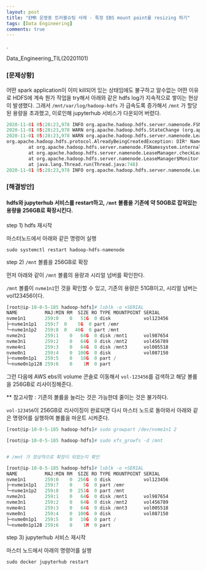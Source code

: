 ```yaml
---
layout: post
title: "EMR 운영중 트러블슈팅 사례 - 특정 EBS mount point를 resizing 하기"
tags: [Data Engineering]
comments: true
---
```


.

Data_Engineering_TIL(20201101)

### [문제상황]

어떤 spark application이 이미 kill되어 있는 상태임에도 불구하고 알수없는 어떤 이유로 HDFS에 계속 뭔가 작업을 try해서 아래와 같은 hdfs log가 지속적으로 쌓이는 현상이 발생했다. 그래서 `/mnt/var/log/hadoop-hdfs` 가 급속도록 증가해서 `/mnt` 가 할당된 용량을 초과했고, 이로인해 jupyterhub 서비스가 다운되어 버렸다.


```python
2020-11-01 05:28:23,978 INFO org.apache.hadoop.hdfs.server.namenode.FSNamesystem (org.apache.hadoop.hdfs.server.namenode.LeaseManager$Monitor@abcd908): Recovering [Lease.  Holder: DFSClient_NONMAPREDUCE_-000000000_32, pending creates: 1], src=/var/log/spark/apps/application_000000000000_0047
2020-11-01 05:28:23,978 WARN org.apache.hadoop.hdfs.StateChange (org.apache.hadoop.hdfs.server.namenode.LeaseManager$Monitor@abbc908): DIR* NameSystem.internalReleaseLease: Failed to release lease for file /var/log/spark/apps/application_000000000000_0047. Committed blocks are waiting to be minimally replicated. Try again later.
2020-11-01 05:28:23,978 WARN org.apache.hadoop.hdfs.server.namenode.LeaseManager (org.apache.hadoop.hdfs.server.namenode.LeaseManager$Monitor@abcd908): Cannot release the path /var/log/spark/apps/application_000000000000_0047 in the lease [Lease.  Holder: DFSClient_NONMAPREDUCE_-000000000_32, pending creates: 1]. It will be retried.
org.apache.hadoop.hdfs.protocol.AlreadyBeingCreatedException: DIR* NameSystem.internalReleaseLease: Failed to release lease for file /var/log/spark/apps/application_1603793534410_0047. Committed blocks are waiting to be minimally replicated. Try again later.
        at org.apache.hadoop.hdfs.server.namenode.FSNamesystem.internalReleaseLease(FSNamesystem.java:3482)
        at org.apache.hadoop.hdfs.server.namenode.LeaseManager.checkLeases(LeaseManager.java:586)
        at org.apache.hadoop.hdfs.server.namenode.LeaseManager$Monitor.run(LeaseManager.java:524)
        at java.lang.Thread.run(Thread.java:748)
2020-11-01 05:28:23,978 INFO org.apache.hadoop.hdfs.server.namenode.LeaseManager (org.apache.hadoop.hdfs.server.namenode.LeaseManager$Monitor@abcd908): [Lease.  Holder: DFSClient_NONMAPREDUCE_-000000000_32, pending creates: 1] has expired hard limit
```

### [해결방안]

#### hdfs와 jupyterhub 서비스를 restart하고, `/mnt` 볼륨을 기존에 약 50GB로 잡혀있는 용량을 256GB로 확장시킨다.

step 1) hdfs 재시작

마스터노드에서 아래와 같은 명령어 실행

`sudo systemctl restart hadoop-hdfs-namenode`

step 2) `/mnt` 볼륨을 256GB로 확장

먼저 아래와 같이 `/mnt` 볼륨의 용량과 시리얼 넘버를 확인한다.

`/mnt` 볼륨이 `nvme1n1`인 것을 확인할 수 있고, 기존의 용량은 51GB이고, 시리얼 넘버는 vol123456이다.


```python
[root@ip-10-0-5-185 hadoop-hdfs]# lsblk -o +SERIAL
NAME          MAJ:MIN RM  SIZE RO TYPE MOUNTPOINT SERIAL
nvme1n1       259:0    0   51G  0 disk            vol123456
├─nvme1n1p1   259:7  0    5G  0 part /emr
└─nvme1n1p2   259:8  0   46G  0 part /mnt
nvme2n1       259:1    0   64G  0 disk /mnt1      vol987654
nvme3n1       259:2    0   64G  0 disk /mnt2      vol456789
nvme4n1       259:3    0   64G  0 disk /mnt3      vol005518
nvme0n1       259:4    0  100G  0 disk            vol087150
├─nvme0n1p1   259:5    0   10G  0 part /
└─nvme0n1p128 259:6    0    1M  0 part
```

그런 다음에 AWS ebs의 volume 콘솔로 이동해서 `vol-123456`를 검색하고 해당 볼륨을 256GB로 리사이징해준다.

** 참고사항 : 기존의 볼륨을 늘리는 것은 가능한데 줄이는 것은 불가하다.

`vol-123456`이 256GB로 리사이징이 완료되면 다시 마스터 노드로 돌아와서 아래와 같은 명령어를 실행하여 볼륨을 마운트 시켜준다.


```python
[root@ip-10-0-5-185 hadoop-hdfs]# sudo growpart /dev/nvme1n1 2

[root@ip-10-0-5-185 hadoop-hdfs]# sudo xfs_growfs -d /mnt


# /mnt 가 정상적으로 확장이 되었는지 확인

[root@ip-10-0-5-185 hadoop-hdfs]# lsblk -o +SERIAL
NAME          MAJ:MIN RM  SIZE RO TYPE MOUNTPOINT SERIAL
nvme1n1       259:0    0  256G  0 disk            vol123456
├─nvme1n1p1   259:7    0    5G  0 part /emr
└─nvme1n1p2   259:8    0  251G  0 part /mnt
nvme2n1       259:1    0   64G  0 disk /mnt1      vol987654
nvme3n1       259:2    0   64G  0 disk /mnt2      vol456789
nvme4n1       259:3    0   64G  0 disk /mnt3      vol005518
nvme0n1       259:4    0  100G  0 disk            vol087150
├─nvme0n1p1   259:5    0   10G  0 part /
└─nvme0n1p128 259:6    0    1M  0 part
```

step 3) jupyterhub 서비스 재시작

마스터 노드에서 아래의 명령어를 실행

`sudo docker jupyterhub restart`
